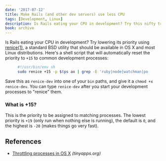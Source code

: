 ```yaml
---
date: '2017-07-12'
title: Make Rails (and other dev servers) use less CPU
tags: [Development, Linux]
description: Is Rails eating your CPU in development? Try this nifty trick.
book: archive
---
```


Is Rails eating your CPU in development? Try lowering its priority using [renice(1)](http://manpages.ubuntu.com/manpages/zesty/en/man1/renice.1.html), a standard BSD utility that should be available in OS X and most Linux distributions. Here's a shell script that will automatically reset the priority to `+15` to common development processes:

<Figure code title='renice-dev'>

```sh
#!/usr/bin/env sh
sudo renice +15 -p $(ps ax | grep -E 'ruby|node|watchman|postgres' | grep -v grep | awk '{print $1}' | tr '\n' ' ')
```

</Figure>

Save this as `renice-dev` into one of your `bin` paths, and give it a `chmod +x renice-dev`. You can type `renice-dev` after you start your development processes to "renice" them.

### What is +15?

This is the priority to be assigned to matching processes. The lowest priority is `+19` (only run when nothing else is running), the default is `0`, and the highest is `-20` (makes things go very fast).

## References

- [Throttling processes in OS X](https://tinyapps.org/blog/mac/201107230700_throttle_process_os_x.html) _(tinyapps.org)_
